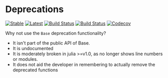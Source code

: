 # Deprecations

[![Stable](https://img.shields.io/badge/docs-stable-blue.svg)](https://invenia.github.io/Deprecations.jl/stable)
[![Latest](https://img.shields.io/badge/docs-latest-blue.svg)](https://invenia.github.io/Deprecations.jl/latest)
[![Build Status](https://travis-ci.com/invenia/Deprecations.jl.svg?branch=master)](https://travis-ci.com/invenia/Deprecations.jl)
[![Build Status](https://ci.appveyor.com/api/projects/status/github/invenia/Deprecations.jl?svg=true)](https://ci.appveyor.com/project/invenia/Deprecations-jl)
[![Codecov](https://codecov.io/gh/invenia/Deprecations.jl/branch/master/graph/badge.svg)](https://codecov.io/gh/invenia/Deprecations.jl)



Why not use the `Base` deprecation functionality?

 - It isn't part of the public API of Base.
 - It is undocumented
 - It is moderately broken in julia >=v1.0, as no longer shows line numbers or modules.
 - It does not aid the developer in remembering to actually remove the deprecated functions

